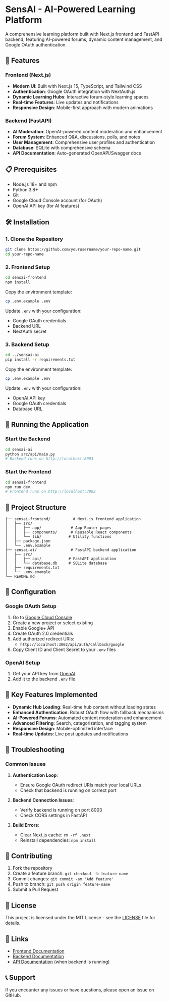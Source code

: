 # SensAI - AI-Powered Learning Platform

A comprehensive learning platform built with Next.js frontend and FastAPI backend, featuring AI-powered forums, dynamic content management, and Google OAuth authentication.

## 🚀 Features

### Frontend (Next.js)
- **Modern UI**: Built with Next.js 15, TypeScript, and Tailwind CSS
- **Authentication**: Google OAuth integration with NextAuth.js
- **Dynamic Learning Hubs**: Interactive forum-style learning spaces
- **Real-time Features**: Live updates and notifications
- **Responsive Design**: Mobile-first approach with modern animations

### Backend (FastAPI)
- **AI Moderation**: OpenAI-powered content moderation and enhancement
- **Forum System**: Enhanced Q&A, discussions, polls, and notes
- **User Management**: Comprehensive user profiles and authentication
- **Database**: SQLite with comprehensive schema
- **API Documentation**: Auto-generated OpenAPI/Swagger docs

## 📋 Prerequisites

- Node.js 18+ and npm
- Python 3.8+
- Git
- Google Cloud Console account (for OAuth)
- OpenAI API key (for AI features)

## 🛠️ Installation

### 1. Clone the Repository

```bash
git clone https://github.com/yourusername/your-repo-name.git
cd your-repo-name
```

### 2. Frontend Setup

```bash
cd sensai-frontend
npm install
```

Copy the environment template:
```bash
cp .env.example .env
```

Update `.env` with your configuration:
- Google OAuth credentials
- Backend URL
- NextAuth secret

### 3. Backend Setup

```bash
cd ../sensai-ai
pip install -r requirements.txt
```

Copy the environment template:
```bash
cp .env.example .env
```

Update `.env` with your configuration:
- OpenAI API key
- Google OAuth credentials
- Database URL

## 🚀 Running the Application

### Start the Backend
```bash
cd sensai-ai
python src/api/main.py
# Backend runs on http://localhost:8003
```

### Start the Frontend
```bash
cd sensai-frontend
npm run dev
# Frontend runs on http://localhost:3002
```

## 📁 Project Structure

```
├── sensai-frontend/          # Next.js frontend application
│   ├── src/
│   │   ├── app/             # App Router pages
│   │   ├── components/      # Reusable React components
│   │   └── lib/            # Utility functions
│   ├── package.json
│   └── .env.example
├── sensai-ai/               # FastAPI backend application
│   ├── src/
│   │   ├── api/            # FastAPI application
│   │   └── database.db     # SQLite database
│   ├── requirements.txt
│   └── .env.example
└── README.md
```

## 🔧 Configuration

### Google OAuth Setup
1. Go to [Google Cloud Console](https://console.cloud.google.com/)
2. Create a new project or select existing
3. Enable Google+ API
4. Create OAuth 2.0 credentials
5. Add authorized redirect URIs:
   - `http://localhost:3002/api/auth/callback/google`
6. Copy Client ID and Client Secret to your `.env` files

### OpenAI Setup
1. Get your API key from [OpenAI](https://platform.openai.com/)
2. Add it to the backend `.env` file

## 🌟 Key Features Implemented

- **Dynamic Hub Loading**: Real-time hub content without loading states
- **Enhanced Authentication**: Robust OAuth flow with fallback mechanisms
- **AI-Powered Forums**: Automated content moderation and enhancement
- **Advanced Filtering**: Search, categorization, and tagging system
- **Responsive Design**: Mobile-optimized interface
- **Real-time Updates**: Live post updates and notifications

## 🐛 Troubleshooting

### Common Issues

1. **Authentication Loop**: 
   - Ensure Google OAuth redirect URIs match your local URLs
   - Check that backend is running on correct port

2. **Backend Connection Issues**:
   - Verify backend is running on port 8003
   - Check CORS settings in FastAPI

3. **Build Errors**:
   - Clear Next.js cache: `rm -rf .next`
   - Reinstall dependencies: `npm install`

## 🤝 Contributing

1. Fork the repository
2. Create a feature branch: `git checkout -b feature-name`
3. Commit changes: `git commit -am 'Add feature'`
4. Push to branch: `git push origin feature-name`
5. Submit a Pull Request

## 📝 License

This project is licensed under the MIT License - see the [LICENSE](LICENSE) file for details.

## 🔗 Links

- [Frontend Documentation](./sensai-frontend/README.md)
- [Backend Documentation](./sensai-ai/README.md)
- [API Documentation](http://localhost:8003/docs) (when backend is running)

## 📞 Support

If you encounter any issues or have questions, please open an issue on GitHub.